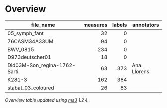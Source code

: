 

# Overview
|         file_name          |measures|labels|annotators |
|----------------------------|-------:|-----:|-----------|
|05_symph_fant               |      32|     0|           |
|76CASM34A33UM               |      94|     0|           |
|BWV_0815                    |     234|     0|           |
|D973deutscher01             |      18|     0|           |
|Did03M-Son_regina-1762-Sarti|      63|   373|Ana Llorens|
|K281-3                      |     162|   384|           |
|stabat_03_coloured          |      26|    83|           |


*Overview table updated using [ms3](https://johentsch.github.io/ms3/) 1.2.4.*
